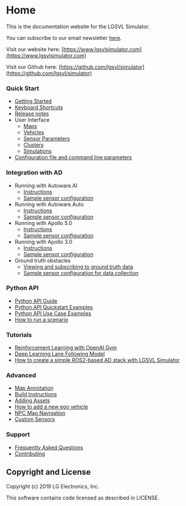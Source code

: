 # Home

This is the documentation website for the LGSVL Simulator.

You can subscribe to our email newsletter [here](http://eepurl.com/go_1w9).

Visit our website here: [https://www.lgsvlsimulator.com](https://www.lgsvlsimulator.com)

Visit our Github here: [https://github.com/lgsvl/simulator](https://github.com/lgsvl/simulator)

### Quick Start

* [Getting Started](getting-started.md)
* [Keyboard Shortcuts](keyboard-shortcuts.md)
* [Release notes](changelog.md)
* User Interface
	* [Maps](maps-tab.md)
	* [Vehicles](vehicles-tab.md)
	* [Sensor Parameters](sensor-json-options.md)
	* [Clusters](clusters-tab.md)
	* [Simulations](simulations-tab.md) 
* [Configuration file and command line parameters](config-and-cmd-line-params.md)

### Integration with AD

* Running with Autoware.AI
	* [Instructions](autoware-instructions.md)
	* [Sample sensor configuration](autoware-json-example.md)
* Running with Autoware.Auto
	* [Instructions](autoware-auto-instructions.md)
	* [Sample sensor configuration](autoware-auto-json-example.md)
* Running with Apollo 5.0
	* [Instructions](apollo5-0-instructions.md)
	* [Sample sensor configuration](apollo5-0-json-example.md)
* Running with Apollo 3.0
	* [Instructions](apollo-instructions.md)
	* [Sample sensor configuration](apollo-json-example.md)
* Ground truth obstacles
	* [Viewing and subscribing to ground truth data](perception-ground-truth.md)
	* [Sample sensor configuration for data collection](ground-truth-json-example.md)

### Python API

* [Python API Guide](python-api.md)
* [Python API Quickstart Examples](api-quickstart-descriptions.md)
* [Python API Use Case Examples](api-example-descriptions.md)
* [How to run a scenario](api-how-to-run-scenario.md)

### Tutorials

* [Reinforcement Learning with OpenAI Gym](openai-gym.md)
* [Deep Learning Lane Following Model](lane-following.md)
* [How to create a simple ROS2-based AD stack with LGSVL Simulator](create-ros2-ad-stack.md)


### Advanced
* [Map Annotation](map-annotation.md)
* [Build Instructions](build-instructions.md)
* [Adding Assets](assets.md)
* [How to add a new ego vehicle](add-new-ego-vehicle.md)
* [NPC Map Navigation](npc-map-navigation.md)
* [Custom Sensors](sensor-plugins.md)

### Support

* [Frequently Asked Questions](faq.md)
* [Contributing](contributing.md)


## Copyright and License

Copyright (c) 2019 LG Electronics, Inc.

This software contains code licensed as described in LICENSE.
